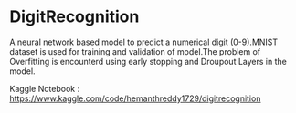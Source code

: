 # DigitRecognition
A neural network based model to predict a numerical digit (0-9).MNIST dataset is used for training and validation of model.The problem of Overfitting is encounterd using early stopping and Droupout Layers in the model.

Kaggle Notebook : https://www.kaggle.com/code/hemanthreddy1729/digitrecognition
